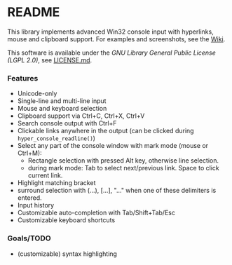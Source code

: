 # README #

This library implements advanced Win32 console input with hyperlinks, mouse and clipboard support. 
For examples and screenshots, see the [Wiki](https://bitbucket.org/pfrentrup/hyper-console/wiki/Home).

This software is available under the *GNU Library General Public License (LGPL 2.0)*, see [LICENSE.md](LICENSE.md).

### Features ###

* Unicode-only
* Single-line and multi-line input
* Mouse and keyboard selection
* Clipboard support via Ctrl+C, Ctrl+X, Ctrl+V
* Search console output with Ctrl+F
* Clickable links anywhere in the output (can be clicked during `hyper_console_readline()`)
* Select any part of the console window with mark mode (mouse or Ctrl+M): 
  - Rectangle selection with pressed Alt key, otherwise line selection. 
  - during mark mode: Tab to select next/previous link. Space to click current link.
* Highlight matching bracket
* surround selection with (...), [...], "..." when one of these delimiters is entered.
* Input history
* Customizable auto-completion with Tab/Shift+Tab/Esc
* Customizable keyboard shortcuts

### Goals/TODO ###

* (customizable) syntax highlighting
